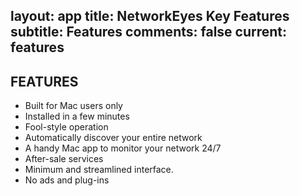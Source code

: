 layout: app
title: NetworkEyes Key Features
subtitle: Features
comments: false
current: features
---

## FEATURES
- Built for Mac users only
- Installed in a few minutes
- Fool-style operation
- Automatically discover your entire network
- A handy Mac app to monitor your network 24/7
- After-sale services
- Minimum and streamlined interface.
- No ads and plug-ins

 


